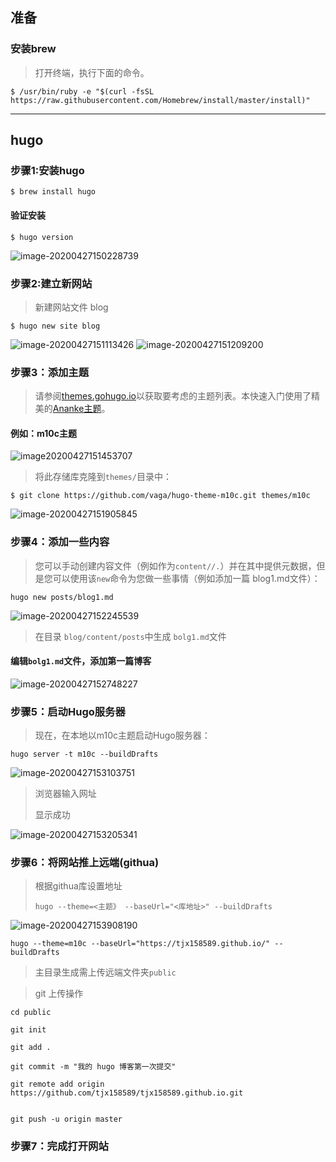 ## 准备

### 安装brew

> 打开终端，执行下面的命令。

```
$ /usr/bin/ruby -e "$(curl -fsSL https://raw.githubusercontent.com/Homebrew/install/master/install)"
```

------

## hugo

### 步骤1:安装hugo

```
$ brew install hugo
```

#### 验证安装

```
$ hugo version
```

![image-20200427150228739](https://tva1.sinaimg.cn/large/007S8ZIlgy1ge8c5tw9gqj30vo0kajsf.jpg)

### 步骤2:建立新网站

> 新建网站文件 blog

```
$ hugo new site blog
```

![image-20200427151113426](https://tva1.sinaimg.cn/large/007S8ZIlgy1ge8cev22wuj30vo0kaqbf.jpg) ![image-20200427151209200](https://tva1.sinaimg.cn/large/007S8ZIlgy1ge8cfsraevj30me046aby.jpg)

### 步骤3：添加主题

> 请参阅[themes.gohugo.io](https://themes.gohugo.io/)以获取要考虑的主题列表。本快速入门使用了精美的[Ananke主题](https://themes.gohugo.io/gohugo-theme-ananke/)。

#### 例如：m10c主题

![image20200427151453707](https://tva1.sinaimg.cn/large/007S8ZIlgy1ge8cinn96bj31gb0u0qh8.jpg)

> 将此存储库克隆到`themes/`目录中：

```
$ git clone https://github.com/vaga/hugo-theme-m10c.git themes/m10c
```

![image-20200427151905845](https://tva1.sinaimg.cn/large/007S8ZIlgy1ge8cn17ahtj30vo0ka0z2.jpg)

### 步骤4：添加一些内容

> 您可以手动创建内容文件（例如作为`content//.`）并在其中提供元数据，但是您可以使用该`new`命令为您做一些事情（例如添加一篇 blog1.md文件）：

```
hugo new posts/blog1.md
```

![image-20200427152245539](https://tva1.sinaimg.cn/large/007S8ZIlgy1ge8cqtu3l0j30vo0kawlt.jpg)

> 在目录 `blog/content/posts`中生成 `bolg1.md`文件

#### 编辑`bolg1.md`文件，添加第一篇博客

![image-20200427152748227](https://tva1.sinaimg.cn/large/007S8ZIlgy1ge8cw3l7ofj30u00xjgse.jpg)

### 步骤5：启动Hugo服务器

> 现在，在本地以m10c主题启动Hugo服务器：

```
hugo server -t m10c --buildDrafts
```

![image-20200427153103751](https://tva1.sinaimg.cn/large/007S8ZIlgy1ge8czgrpoqj30vo0ka7cv.jpg)

> 浏览器输入网址
>
>  显示成功

![image-20200427153205341](https://tva1.sinaimg.cn/large/007S8ZIlgy1ge8d0l5anaj31gb0u0wn3.jpg)

### 步骤6：将网站推上远端(githua)

> 根据githua库设置地址
>
> ```
> hugo --theme=<主题》 --baseUrl="<库地址>" --buildDrafts
> ```

![image-20200427153908190](https://tva1.sinaimg.cn/large/007S8ZIlgy1ge8d7vu6vvj31gb0u07p0.jpg)

```
hugo --theme=m10c --baseUrl="https://tjx158589.github.io/" --buildDrafts
```

> 主目录生成需上传远端文件夹`public`

> git 上传操作

```
cd public

git init

git add .

git commit -m "我的 hugo 博客第一次提交"

git remote add origin https://github.com/tjx158589/tjx158589.github.io.git


git push -u origin master
```

### 步骤7：完成打开网站
